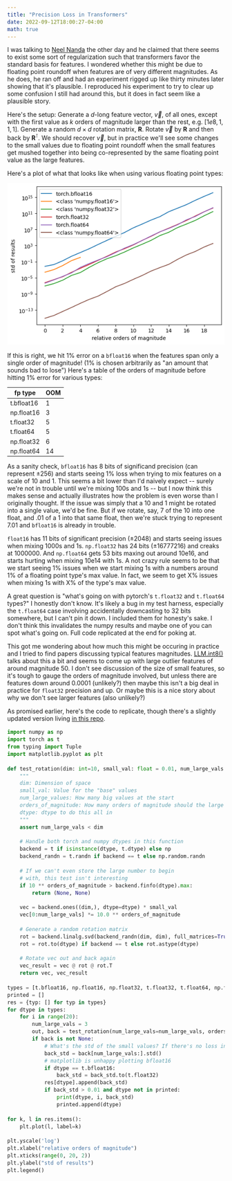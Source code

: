 ```yaml
---
title: "Precision Loss in Transformers"
date: 2022-09-12T18:00:27-04:00
math: true
---
```


I was talking to [Neel Nanda](https://twitter.com/NeelNanda5) the other day and he claimed that there seems to exist some sort of regularization such that transformers favor the standard basis for features. I wondered whether this might be due to floating point roundoff when features are of very different magnitudes. As he does, he ran off and had an experiment rigged up like thirty minutes later showing that it's plausible. I reproduced his experiment to try to clear up some confusion I still had around this, but it does in fact seem like a plausible story.

Here's the setup: Generate a $d$-long feature vector, $\vec{v}$, of all ones, except with the first value as $k$ orders of magnitude larger than the rest, e.g. $[1e8, 1, 1, 1]$. Generate a random $d \times d$ rotation matrix, $\mathbf{R}$. Rotate $\vec{v}$ by $\mathbf{R}$ and then back by $\mathbf{R}^\intercal$. We should recover $\vec{v}$, but in practice we'll see some changes to the small values due to floating point roundoff when the small features get mushed together into being co-represented by the same floating point value as the large features.

Here's a plot of what that looks like when using various floating point types:

![Graph of floating point rotation loss](images/rotational_loss.png)

If this is right, we hit 1% error on a ``bfloat16`` when the features span only a single order of magnitude! (1% is chosen arbitrarily as "an amount that sounds bad to lose") Here's a table of the orders of magnitude before hitting 1% error for various types:

| fp type | OOM |
| ------- | --- |
| t.bfloat16 | 1 |
| np.float16 | 3 |
| t.float32 | 5 |
| t.float64 | 5 |
| np.float32 | 6 |
| np.float64 | 14 |

As a sanity check, ``bfloat16`` has 8 bits of significand precision (can represent ±256) and starts seeing 1% loss when trying to mix features on a scale of 10 and 1. This seems a bit lower than I'd naively expect -- surely we're not in trouble until we're mixing 100s and 1s -- but I now think this makes sense and actually illustrates how the problem is even worse than I originally thought. If the issue was simply that a 10 and 1 might be rotated into a single value, we'd be fine. But if we rotate, say, 7 of the 10 into one float, and .01 of a 1 into that same float, then we're stuck trying to represent 7.01 and ``bfloat16`` is already in trouble.

``float16`` has 11 bits of significant precision (±2048) and starts seeing issues when mixing 1000s and 1s. ``np.float32`` has 24 bits (±16777216) and creaks at 1000000. And ``np.float64`` gets 53 bits maxing out around 10e16, and starts hurting when mixing 10e14 with 1s. A not crazy rule seems to be that we start seeing 1% issues when we start mixing 1s with a numbers around 1% of a floating point type's max value. In fact, we seem to get X% issues when mixing 1s with X% of the type's max value.

A great question is "what's going on with pytorch's ``t.float32`` and ``t.float64`` types?" I honestly don't know. It's likely a bug in my test harness, especially the ``t.float64`` case involving accidentally downcasting to 32 bits somewhere, but I can't pin it down. I included them for honesty's sake. I don't think this invalidates the numpy results and maybe one of you can spot what's going on. Full code replicated at the end for poking at.

This got me wondering about how much this might be occuring in practice and I tried to find papers discussing typical features magnitudes. [LLM.int8()](https://arxiv.org/abs/2208.07339) talks about this a bit and seems to come up with large outlier features of around magnitude 50. I don't see discussion of the size of small features, so it's tough to gauge the orders of magnitude involved, but unless there are features down around 0.0001 (unlikely?) then maybe this isn't a big deal in practice for ``float32`` precision and up. Or maybe this is a nice story about why we don't see larger features (also unlikely?)

As promised earlier, here's the code to replicate, though there's a slightly updated version living [in this repo](https://github.com/aslvrstn/mlscratchpad/blob/main/lossy_rotations.py).

```Python
import numpy as np
import torch as t
from typing import Tuple
import matplotlib.pyplot as plt

def test_rotation(dim: int=10, small_val: float = 0.01, num_large_vals: int = 2, orders_of_magnitude: int = 2, dtype = t.float32) -> Tuple[np.ndarray, np.ndarray]:
    """
    dim: Dimension of space
    small_val: Value for the "base" values
    num_large_values: How many big values at the start
    orders_of_magnitude: How many orders of magnitude should the large values be than the small ones
    dtype: dtype to do this all in
    """
    assert num_large_vals < dim

    # Handle both torch and numpy dtypes in this function
    backend = t if isinstance(dtype, t.dtype) else np
    backend_randn = t.randn if backend == t else np.random.randn

    # If we can't even store the large number to begin
    # with, this test isn't interesting
    if 10 ** orders_of_magnitude > backend.finfo(dtype).max:
        return (None, None)

    vec = backend.ones((dim,), dtype=dtype) * small_val
    vec[0:num_large_vals] *= 10.0 ** orders_of_magnitude

    # Generate a random rotation matrix
    rot = backend.linalg.svd(backend_randn(dim, dim), full_matrices=True)[0]
    rot = rot.to(dtype) if backend == t else rot.astype(dtype)

    # Rotate vec out and back again
    vec_result = vec @ rot @ rot.T
    return vec, vec_result

types = [t.bfloat16, np.float16, np.float32, t.float32, t.float64, np.float64]
printed = []
res = {typ: [] for typ in types}
for dtype in types:
    for i in range(20):
        num_large_vals = 3 
        out, back = test_rotation(num_large_vals=num_large_vals, orders_of_magnitude=i, dtype=dtype, small_val=1)
        if back is not None:
            # What's the std of the small values? If there's no loss in precision it would be 0.
            back_std = back[num_large_vals:].std()
            # matplotlib is unhappy plotting bfloat16
            if dtype == t.bfloat16:
                back_std = back_std.to(t.float32)
            res[dtype].append(back_std)
            if back_std > 0.01 and dtype not in printed:
                print(dtype, i, back_std)
                printed.append(dtype)

for k, l in res.items():
    plt.plot(l, label=k)

plt.yscale('log')
plt.xlabel("relative orders of magnitude")
plt.xticks(range(0, 20, 2))
plt.ylabel("std of results")
plt.legend()
```
